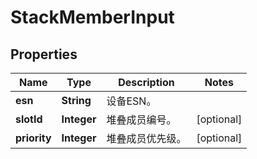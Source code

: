 
# StackMemberInput

## Properties
Name | Type | Description | Notes
------------ | ------------- | ------------- | -------------
**esn** | **String** | 设备ESN。 | 
**slotId** | **Integer** | 堆叠成员编号。 |  [optional]
**priority** | **Integer** | 堆叠成员优先级。 |  [optional]



